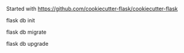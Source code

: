 Started with https://github.com/cookiecutter-flask/cookiecutter-flask

flask db init

flask db migrate

flask db upgrade
